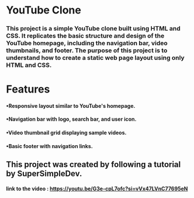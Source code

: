 # YouTube Clone

### This project is a simple YouTube clone built using HTML and CSS. It replicates the basic structure and design of the YouTube homepage, including the navigation bar, video thumbnails, and footer. The purpose of this project is to understand how to create a static web page layout using only HTML and CSS.

# Features
#### •Responsive layout similar to YouTube's homepage.
#### •Navigation bar with logo, search bar, and user icon.
#### •Video thumbnail grid displaying sample videos.
#### •Basic footer with navigation links.

## This project was created by following a tutorial by SuperSimpleDev. 
#### link to the video : https://youtu.be/G3e-cpL7ofc?si=vVx47LVnC77695eN
